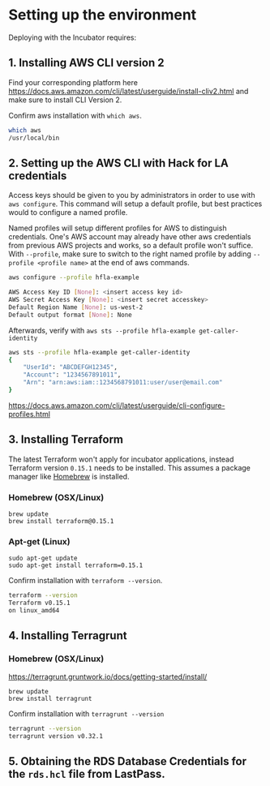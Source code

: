 # Setting up the environment
Deploying with the Incubator requires:

## 1. Installing AWS CLI version 2
Find your corresponding platform here
https://docs.aws.amazon.com/cli/latest/userguide/install-cliv2.html and make sure to install CLI Version 2. 

Confirm aws installation with `which aws`. 

```sh
which aws
/usr/local/bin
```


## 2. Setting up the AWS CLI with Hack for LA credentials 
Access keys should be given to you by administrators in order to use with `aws configure`. This command will setup a default  profile, but best practices would to configure a named profile. 

Named profiles will setup different profiles for AWS to distinguish credentials. One's AWS account may already have other aws credentials from previous AWS projects and works, so a default profile won't suffice. With `--profile`, make sure to switch to the right named profile by adding `--profile <profile name>` at the end of aws commands. 

```sh
aws configure --profile hfla-example

AWS Access Key ID [None]: <insert access key id>
AWS Secret Access Key [None]: <insert secret accesskey>
Default Region Name [None]: us-west-2
Default output format [None]: None
```

Afterwards, verify with `aws sts --profile hfla-example get-caller-identity`

```sh
aws sts --profile hfla-example get-caller-identity
{
    "UserId": "ABCDEFGH12345",
    "Account": "1234567891011",
    "Arn": "arn:aws:iam::1234568791011:user/user@email.com"
}
```

https://docs.aws.amazon.com/cli/latest/userguide/cli-configure-profiles.html
## 3. Installing Terraform
The latest Terraform won't apply for incubator applications, instead Terraform version `0.15.1` needs to be installed. This assumes a package manager like [Homebrew](https://brew.sh/) is installed. 

### Homebrew (OSX/Linux)
```
brew update
brew install terraform@0.15.1
``` 

### Apt-get (Linux)
```
sudo apt-get update
sudo apt-get install terraform=0.15.1
```

Confirm installation with `terraform --version`. 

```sh
terraform --version
Terraform v0.15.1
on linux_amd64
```

## 4. Installing Terragrunt 

### Homebrew (OSX/Linux)
https://terragrunt.gruntwork.io/docs/getting-started/install/

```
brew update
brew install terragrunt
``` 

Confirm installation with `terragrunt --version`
```sh
terragrunt --version
terragrunt version v0.32.1
```

## 5. Obtaining the RDS Database Credentials for the `rds.hcl` file from LastPass.

